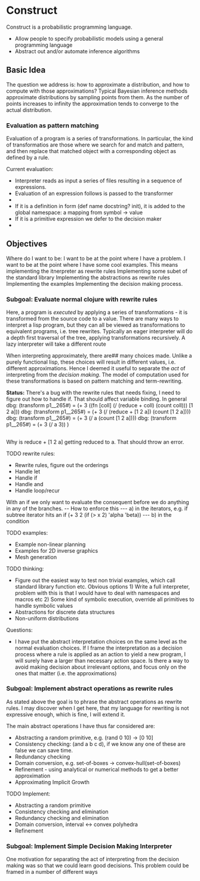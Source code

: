 # Construct #

Construct is a probabilistic programming language.

- Allow people to specify probabilistic models using a general programming language
- Abstract out and/or automate inference algorithms

## Basic Idea ##
The question we address is: how to approximate a distribution, and how to compute with those approximations?
Typical Bayesian inference methods approximate distributions by sampling points from them.
As the number of points increases to infinity the approximation tends to converge to the actual distribution.

### Evaluation as pattern matching
Evaluation of a program is a series of transformations.
In particular, the kind of transformatios are those where we search for and match and pattern, and then replace that matched object with a corresponding object as defined by a rule.

Current evaluation:
- Interpreter reads as input a series of files resulting in a sequence of expressions.
- Evaluation of an expression follows is passed to the transformer
- 
- If it is a definition in form (def name docstring? init), it is added to the global namespace: a mapping from symbol -> value
- If it is a primitive expression we defer to the decision maker
- 

## Objectives ##
Where do I want to be: I want to be at the point where I have a problem.
I want to be at the point where I have some cool examples.
This means implementing the itnerpreter as rewrite rules
Implementing some subet of the standard library
Implementing the abstractions as rewrite rules
Implementing the examples
Implementing the decision making process.



### Subgoal: Evaluate normal clojure with rewrite rules ###
Here, a program is _executed_ by applying a series of transformations - it is transformed from the source code to a value.
There are many ways to interpret a lisp program, but they can all be viewed as transformations to equivalent programs, i.e. tree rewrites.
Typically an eager interpreter will do a depth first traversal of the tree, applying transformations recursively.
A lazy interpreter will take a different route

When interpreting approximately, there are## many choices made.
Unlike a purely functional lisp, these choices will result in different values, i.e. different approximations.
Hence I deemed it useful to separate the _act_ of interpreting from the _decision making_.
The model of computation used for these transformations is based on pattern matching and term-rewriting.

__Status:__ There's a bug with the rewrite rules that needs fixing, I need to figure out how to handle if.  That should affect variable binding.  In general
dbg: (transform p1__265#) = (+ 3 ((fn [coll] (/ (reduce + coll) (count coll))) [1 2 a]))
dbg: (transform p1__265#) = (+ 3 (/ (reduce + [1 2 a]) (count [1 2 a])))
dbg: (transform p1__265#) = (+ 3 (/ a (count [1 2 a])))
dbg: (transform p1__265#) = (+ 3 (/ a 3))
)
## # 
Why is reduce + [1 2 a] getting reduced to a. That should throw an error.


TODO rewrite rules:

- Rewrite rules, figure out the orderings
- Handle let
- Handle if
- Handle and
- Handle loop/recur

With an if we only want to evaluate the consequent before we do anything
in any of the branches.
-- How to enforce this
--- a) in the iterators, e.g. if subtree iterator hits an if
(+ 3 2 (if (> x 2) 'alpha 'beta))
--- b) in the condition

TODO examples:

- Example non-linear planning
- Examples for 2D inverse graphics
- Mesh generation

TODO thinking:
- Figure out the easiest way to test non trivial examples, which call standard library function etc. Obvious options 1) Write a full interpreter, problem with this is that I would have to deal with namespaces and macros etc 2) Some kind of symbolic execution, override all primitives to handle symbolic values
- Abstractions for discrete data structures
- Non-uniform distributions

Questions:
- I have put the abstract interpretation choices on the same level as the normal evaluation choices.  If I frame the interpretation as a decision process where a rule is applied as an action to yield a new program, I will surely have a larger than necessary action space.  Is there a way to avoid making decision about irrelevant options, and focus only on the ones that matter (i.e. the approximations)

### Subgoal: Implement abstract operations as rewrite rules ###
As stated above the goal is to phrase the abstract operations as rewrite rules.
I may discover when I get here, that my language for rewriting is not expressive enough, which is fine, I will extend it.

The main abstract operations I have thus far considered are:
- Abstracting a random primitive, e.g. (rand 0 10) -> [0 10]
- Consistency checking: (and a b c d), if we know any one of these are false we can save time.
- Redundancy checking
- Domain conversion, e.g. set-of-boxes -> convex-hull(set-of-boxes)
- Refinement - using analytical or numerical methods to get a better approximation
- Approximating Implicit Growth

TODO Implement:
- Abstracting a random primitive
- Consistency checking and elimination
- Redundancy checking and elimination 
- Domain conversion, interval <-> convex polyhedra
- Refinement

### Subgoal: Implement Simple Decision Making Interpreter ###
One motivation for separating the act of interpreting from the decision making was so that we could learn good decisions.
This problem could be framed in a number of different ways